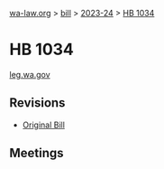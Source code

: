 [wa-law.org](/) > [bill](/bill/) > [2023-24](/bill/2023-24/) > [HB 1034](/bill/2023-24/hb/1034/)

# HB 1034
[leg.wa.gov](https://app.leg.wa.gov/billsummary?BillNumber=1034&Year=2023&Initiative=false)

## Revisions
* [Original Bill](1/)

## Meetings